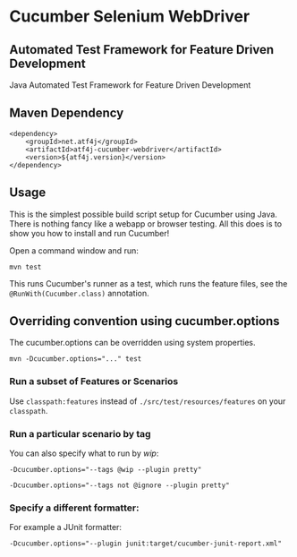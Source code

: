 # Cucumber Selenium WebDriver

## Automated Test Framework for Feature Driven Development

Java Automated Test Framework for Feature Driven Development

## Maven Dependency

	<dependency>
		<groupId>net.atf4j</groupId>
		<artifactId>atf4j-cucumber-webdriver</artifactId>
		<version>${atf4j.version}</version>
	</dependency>

## Usage

This is the simplest possible build script setup for Cucumber using Java.
There is nothing fancy like a webapp or browser testing.
All this does is to show you how to install and run Cucumber!

Open a command window and run:

    mvn test

This runs Cucumber's runner as a test, which runs the feature files, see the `@RunWith(Cucumber.class)` annotation.

## Overriding convention using cucumber.options

The cucumber.options can be overridden using system properties.

    mvn -Dcucumber.options="..." test

### Run a subset of Features or Scenarios

Use `classpath:features` instead of `./src/test/resources/features` on your `classpath`.

### Run a particular scenario by tag

You can also specify what to run by *wip*:

    -Dcucumber.options="--tags @wip --plugin pretty"

    -Dcucumber.options="--tags not @ignore --plugin pretty"

### Specify a different formatter:

For example a JUnit formatter:

    -Dcucumber.options="--plugin junit:target/cucumber-junit-report.xml"

